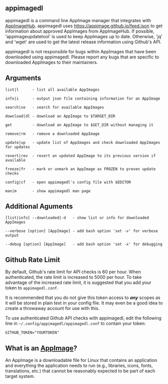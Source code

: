 ## appimagedl

appimagedl is a command line AppImage manager that integrates with [AppImageHub](https://appimage.github.io).
appimagedl uses https://appimage.github.io/feed.json to get information about
approved AppImages from AppImageHub.  If possible, 'appimageupdatetool' is used
to keep AppImages up to date.  Otherwise, 'jq' and 'wget' are used to get the latest
release information using Github's API.

appimagedl is not responsible for bugs within AppImages that have been
downloaded using appimagedl.  Please report any bugs that are specific to
downloaded AppImages to their maintainers.

## Arguments
    
    list|l      - list all available AppImages
    
    info|i      - output json file containing information for an AppImage
    
    search|se   - search for available AppImages
    
    download|dl - download an AppImage to $TARGET_DIR
    
    get         - download an AppImage to $GET_DIR without managing it
    
    remove|rm   - remove a downloaded AppImage
    
    update|up   - update list of AppImages and check downloaded AppImages for updates
    
    revert|rev  - revert an updated AppImage to its previous version if available
    
    freeze|fr   - mark or unmark an AppImage as FROZEN to preven update checks
    
    config|cf   - open appimagedl's config file with $EDITOR
    
    man|m       - show appimagedl man page
    
## Additional Aguments

    [list|info] --downloaded|-d   - show list or info for downloaded AppImages

    --verbose [option] [AppImage] - add bash option 'set -v' for verbose output

    --debug [option] [AppImage]   - add bash option 'set -x' for debugging

## Github Rate Limit

By default, Github's rate limit for API checks is 60 per hour.  When authenticated, the rate limit is increased to 5000 per hour.  To take advantage of the increased rate limit, it is suggested that you add your token to `appimagedl.conf`.

It is recommended that you do not give this token access to ***any*** scopes as it will be stored in plain text in your config file.  It may even be a good idea to create a throwaway account for use with this.

To use authenticated Github API checks with appimagedl, edit the following line in `~/.config/appimagedl/appimagedl.conf` to contain your token:
```
GITHUB_TOKEN="YOURTOKEN"
```

## What is an [AppImage](http://appimage.org)?

An AppImage is a downloadable file for Linux that contains an application and everything the application needs to run (e.g., libraries, icons, fonts, translations, etc.) that cannot be reasonably expected to be part of each target system.

